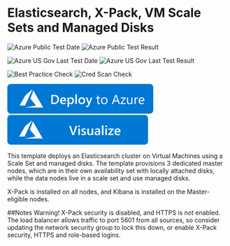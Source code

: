 # Elasticsearch, X-Pack, VM Scale Sets and Managed Disks

![Azure Public Test Date](https://azurequickstartsservice.blob.core.windows.net/badges/elasticsearch-vmss/PublicLastTestDate.svg)
![Azure Public Test Result](https://azurequickstartsservice.blob.core.windows.net/badges/elasticsearch-vmss/PublicDeployment.svg)

![Azure US Gov Last Test Date](https://azurequickstartsservice.blob.core.windows.net/badges/elasticsearch-vmss/FairfaxLastTestDate.svg)
![Azure US Gov Last Test Result](https://azurequickstartsservice.blob.core.windows.net/badges/elasticsearch-vmss/FairfaxDeployment.svg)

![Best Practice Check](https://azurequickstartsservice.blob.core.windows.net/badges/elasticsearch-vmss/BestPracticeResult.svg)
![Cred Scan Check](https://azurequickstartsservice.blob.core.windows.net/badges/elasticsearch-vmss/CredScanResult.svg)

[![Deploy to Azure](https://raw.githubusercontent.com/Azure/azure-quickstart-templates/master/1-CONTRIBUTION-GUIDE/images/deploytoazure.svg?sanitize=true)](https://portal.azure.com/#create/Microsoft.Template/uri/https%3A%2F%2Fraw.githubusercontent.com%2FAzure%2Fazure-quickstart-templates%2Fmaster%2Felasticsearch-vmss%2Fazuredeploy.json)
[![Visualize](https://raw.githubusercontent.com/Azure/azure-quickstart-templates/master/1-CONTRIBUTION-GUIDE/images/visualizebutton.svg?sanitize=true)](http://armviz.io/#/?load=https%3A%2F%2Fraw.githubusercontent.com%2FAzure%2Fazure-quickstart-templates%2Fmaster%2Felasticsearch-vmss%2Fazuredeploy.json) 

This template deploys an Elasticsearch cluster on Virtual Machines using a Scale Set and managed disks. The template provisions 3 dedicated master nodes, which are in their own availability set with locally attached disks, while the data nodes live in a scale set and use managed disks.

X-Pack is installed on all nodes, and Kibana is installed on the Master-eligible nodes. 

##Notes
Warning! X-Pack security is disabled, and HTTPS is not enabled. The load balancer allows traffic to port 5601 from all sources, so consider updating the network security group to lock this down, or enable X-Pack security, HTTPS and role-based logins. 

